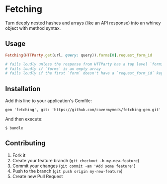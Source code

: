 # Fetching

Turn deeply nested hashes and arrays (like an API response) into an whiney object with method syntax.

## Usage

```ruby
Fetching(HTTParty.get(url, query: query)).forms[0].request_form_id

# fails loudly unless the response from HTTParty has a top level `forms` key
# fails loudly if `forms` is an empty array
# fails loudly if the first `form` doesn't have a `request_form_id` key
```

## Installation

Add this line to your application's Gemfile:

    gem 'fetching', git: 'https://github.com/covermymeds/fetching-gem.git'

And then execute:

    $ bundle

## Contributing

1. Fork it
2. Create your feature branch (`git checkout -b my-new-feature`)
3. Commit your changes (`git commit -am 'Add some feature'`)
4. Push to the branch (`git push origin my-new-feature`)
5. Create new Pull Request
